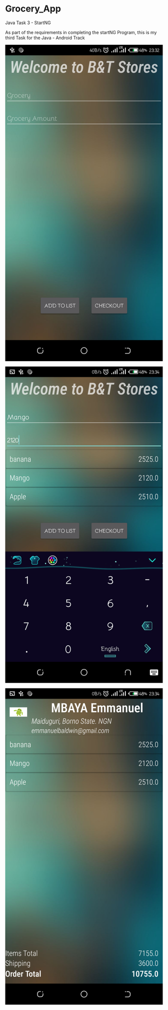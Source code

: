 # Grocery_App
 Java Task 3 - StartNG


As part of the requirements in completing the startNG Program, this is my third Task for the Java - Android Track

![Start.NG Android Task Three Screenshot](/img/Welcome.png)

![Start.NG Android Task Three Screenshot](/img/inputting.png)

![Start.NG Android Task Three Screenshot](/img/final.png)
